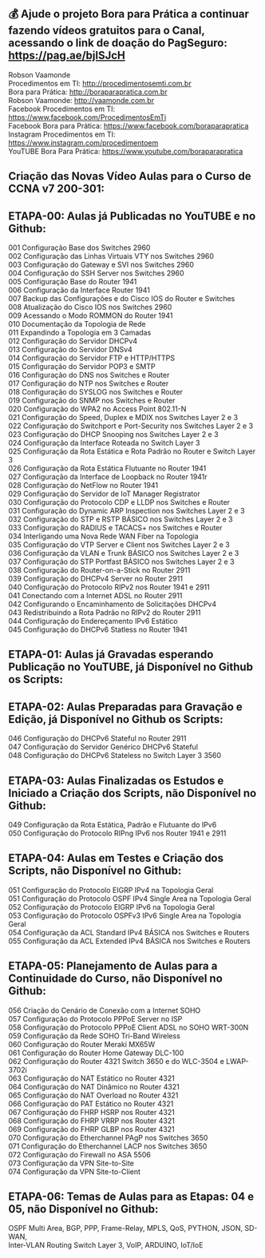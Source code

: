 ## 💰 Ajude o projeto Bora para Prática a continuar fazendo vídeos gratuitos para o Canal, acessando o link de doação do PagSeguro: https://pag.ae/bjlSJcH

Robson Vaamonde<br>
Procedimentos em TI: http://procedimentosemti.com.br<br>
Bora para Prática: http://boraparapratica.com.br<br>
Robson Vaamonde: http://vaamonde.com.br<br>
Facebook Procedimentos em TI: https://www.facebook.com/ProcedimentosEmTi<br>
Facebook Bora para Prática: https://www.facebook.com/boraparapratica<br>
Instagram Procedimentos em TI: https://www.instagram.com/procedimentoem<br>
YouTUBE Bora Para Prática: https://www.youtube.com/boraparapratica<br>

## **Criação das Novas Vídeo Aulas para o Curso de CCNA v7 200-301:**

## **ETAPA-00: Aulas já Publicadas no YouTUBE e no Github:**
001 Configuração Base dos Switches 2960<br>
002 Configuração das Linhas Virtuais VTY nos Switches 2960<br>
003 Configuração do Gateway e SVI nos Switches 2960<br>
004 Configuração do SSH Server nos Switches 2960<br>
005 Configuração Base do Router 1941<br>
006 Configuração da Interface Router 1941<br>
007 Backup das Configurações e do Cisco IOS do Router e Switches<br>
008 Atualização do Cisco IOS nos Switches 2960<br>
009 Acessando o Modo ROMMON do Router 1941<br>
010 Documentação da Topologia de Rede<br>
011 Expandindo a Topologia em 3 Camadas<br>
012 Configuração do Servidor DHCPv4<br>
013 Configuração do Servidor DNSv4<br>
014 Configuração do Servidor FTP e HTTP/HTTPS<br>
015 Configuração do Servidor POP3 e SMTP<br>
016 Configuração do DNS nos Switches e Router<br>
017 Configuração do NTP nos Switches e Router<br>
018 Configuração do SYSLOG nos Switches e Router<br>
019 Configuração do SNMP nos Switches e Router<br>
020 Configuração do WPA2 no Access Point 802.11-N<br>
021 Configuração do Speed, Duplex e MDIX nos Switches Layer 2 e 3<br>
022 Configuração do Switchport e Port-Security nos Switches Layer 2 e 3<br>
023 Configuração do DHCP Snooping nos Switches Layer 2 e 3<br>
024 Configuração da Interface Roteada no Switch Layer 3<br>
025 Configuração da Rota Estática e Rota Padrão no Router e Switch Layer 3<br>
026 Configuração da Rota Estática Flutuante no Router 1941<br>
027 Configuração da Interface de Loopback no Router 1941r<br>
028 Configuração do NetFlow no Router 1941<br>
029 Configuração do Servidor de IoT Manager Registrator<br>
030 Configuração do Protocolo CDP e LLDP nos Switches e Router<br>
031 Configuração do Dynamic ARP Inspection nos Switches Layer 2 e 3<br>
032 Configuração do STP e RSTP BÁSICO nos Switches Layer 2 e 3<br>
033 Configuração do RADIUS e TACACS+ nos Switches e Router<br>
034 Interligando uma Nova Rede WAN Fiber na Topologia<br>
035 Configuração do VTP Server e Client nos Switches Layer 2 e 3<br>
036 Configuração da VLAN e Trunk BÁSICO nos Switches Layer 2 e 3<br>
037 Configuração do STP Portfast BÁSICO nos Switches Layer 2 e 3<br>
038 Configuração do Router-on-a-Stick no Router 2911<br>
039 Configuração do DHCPv4 Server no Router 2911<br>
040 Configuração do Protocolo RIPv2 nos Router 1941 e 2911<br>
041 Conectando com a Internet ADSL no Router 2911<br>
042 Configurando o Encaminhamento de Solicitações DHCPv4<br>
043 Redistribuindo a Rota Padrão no RIPv2 do Router 2911<br>
044 Configuração do Endereçamento IPv6 Estático<br>
045 Configuração do DHCPv6 Statless no Router 1941

## **ETAPA-01: Aulas já Gravadas esperando Publicação no YouTUBE, já Disponível no Github os Scripts:**

## **ETAPA-02: Aulas Preparadas para Gravação e Edição, já Disponível no Github os Scripts:**
046 Configuração do DHCPv6 Stateful no Router 2911<br>
047 Configuração do Servidor Genérico DHCPv6 Stateful<br>
048 Configuração do DHCPv6 Stateless no Switch Layer 3 3560

## **ETAPA-03: Aulas Finalizadas os Estudos e Iniciado a Criação dos Scripts, não Disponível no Github:**
049 Configuração da Rota Estática, Padrão e Flutuante do IPv6<br>
050 Configuração do Protocolo RIPng IPv6 nos Router 1941 e 2911

## **ETAPA-04: Aulas em Testes e Criação dos Scripts, não Disponível no Github:**
051 Configuração do Protocolo EIGRP IPv4 na Topologia Geral<br>
051 Configuração do Protocolo OSPF IPv4 Single Area na Topologia Geral<br>
052 Configuração do Protocolo EIGRP IPv6 na Topologia Geral<br>
053 Configuração do Protocolo OSPFv3 IPv6 Single Area na Topologia Geral<br>
054 Configuração da ACL Standard IPv4 BÁSICA nos Switches e Routers<br>
055 Configuração da ACL Extended IPv4 BÁSICA nos Switches e Routers

## **ETAPA-05: Planejamento de Aulas para a Continuidade do Curso, não Disponível no Github:**
056 Criação do Cenário de Conexão com a Internet SOHO<br>
057 Configuração do Protocolo PPPoE Server no ISP<br>
058 Configuração do Protocolo PPPoE Client ADSL no SOHO WRT-300N<br>
059 Configuração da Rede SOHO Tri-Band Wireless<br>
060 Configuração do Router Meraki MX65W<br>
061 Configuração do Router Home Gateway DLC-100<br>
062 Configuração do Router 4321 Switch 3650 e do WLC-3504 e LWAP-3702i<br>
063 Configuração do NAT Estático no Router 4321<br>
064 Configuração do NAT Dinâmico no Router 4321<br>
065 Configuração do NAT Overload no Router 4321<br>
066 Configuração do PAT Estático no Router 4321<br>
067 Configuração do FHRP HSRP nos Router 4321<br>
068 Configuração do FHRP VRRP nos Router 4321<br>
069 Configuração do FHRP GLBP nos Router 4321<br>
070 Configuração do Etherchannel PAgP nos Switches 3650<br>
071 Configuração do Etherchannel LACP nos Switches 3650<br>
072 Configuração do Firewall no ASA 5506<br>
073 Configuração da VPN Site-to-Site<br>
074 Configuração da VPN Site-to-Client

## **ETAPA-06: Temas de Aulas para as Etapas: 04 e 05, não Disponível no Github:**
OSPF Multi Area, BGP, PPP, Frame-Relay, MPLS, QoS, PYTHON, JSON, SD-WAN,<br>
Inter-VLAN Routing Switch Layer 3, VoIP, ARDUINO, IoT/IoE